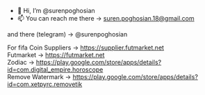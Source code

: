 - 👋 Hi, I’m @surenpoghosian
- 📫 You can reach me there -> suren.poghosian.18@gmail.com

and there (telegram) -> @surenpoghosian

For fifa Coin Suppliers -> https://supplier.futmarket.net 
<br/>
Futmarket -> https://futmarket.net
<br/>
Zodiac -> https://play.google.com/store/apps/details?id=com.digital_empire.horoscope
<br/>
Remove Watermark -> https://play.google.com/store/apps/details?id=com.xetpyrc.removetik

<!---
surenpoghosian/surenpoghosian is a ✨ special ✨ repository because its `README.md` (this file) appears on your GitHub profile.
You can click the Preview link to take a look at your changes.
--->

